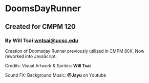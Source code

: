 # DoomsDayRunner
## Created for CMPM 120
### By Will Tsai wntsai@ucsc.edu

Creation of Doomsday Runner previously utilized in CMPM 80K. Now reworked into JavaScript.

Credits:
Visual Artwork & Sprites: **Will Tsai**

Sound FX:
Background Music: **@Jayu** on Youtube
